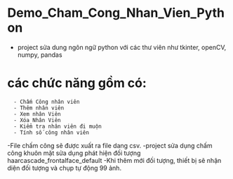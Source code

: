 # Demo_Cham_Cong_Nhan_Vien_Python
- project sửa dung ngôn ngữ python với các thư viên như tkinter, openCV, numpy, pandas
# các chức năng gồm có:
      - Chấm Công nhân viên
      - Thêm nhân viên
      - Xem nhân Viên
      - Xóa Nhân Viên
      - Kiểm tra nhân viên đi muộn
      - Tính số công nhân viên

-File chấm công sẽ được xuất ra file dang csv.
-project sửa dụng chấm công khuôn mặt sửa dụng phát hiện đối tượng haarcascade_frontalface_default
-Khi thêm mới đối tượng, thiết bị sẽ nhận diện đối tượng và chụp tự động 99 ảnh.

